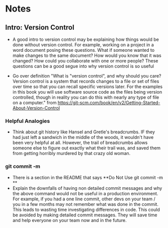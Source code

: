 # Notes

## Intro: Version Control
- A good intro to version control may be explaining how things would be done without version control. For example, working on a project in a word document posing these questions. What if someone wanted to make changes to the same document? How would you know that it was changed? How could you collaborate with one or more people? These questions can be a good segue into why version control is so useful

- Go over definition "What is "version control", and why should you care? Version control is a system that records changes to a file or set of files over time so that you can recall specific versions later. For the examples in this book you will use software source code as the files being version controlled, though in reality you can do this with nearly any type of file on a computer."
from https://git-scm.com/book/en/v2/Getting-Started-About-Version-Control


### Helpful Analogies
- Think about git history like Hansel and Gretle's breadcrumbs.
IF they had just left a sandwich in the middle of the woods, it wouldn't have been very helpful at all. However, the trail of breadcrumbs allows someone else to figure out exactly what their trail was, and saved them from getting horribly murdered by that crazy old woman.

### git commit -m
- There is a section in the README that says **Do Not Use git commit -m **
- Explain the downfalls of having non detailed commit messages and why the above command would not be useful in a production environment. For example, if you had a one line commit, other devs on your team / you in a few months may not remember what was done in the commit. This leads to wasting time investigating differences in code. This could be avoided by making detailed commit messages. They will save time and help everyone on your team now and in the future.
